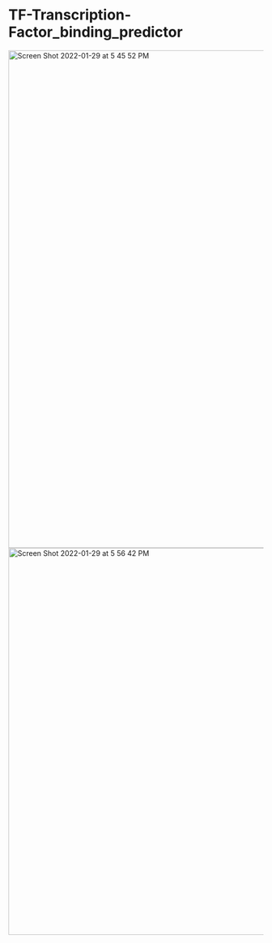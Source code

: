 # TF-Transcription-Factor_binding_predictor
<img width="981" alt="Screen Shot 2022-01-29 at 5 45 52 PM" src="https://user-images.githubusercontent.com/32021162/151681382-c12d7f29-1256-4e6c-a250-35213fa89611.png">
<img width="763" alt="Screen Shot 2022-01-29 at 5 56 42 PM" src="https://user-images.githubusercontent.com/32021162/151681551-ebefa9b5-38bd-4657-a7e3-4de7fa64107a.png">
